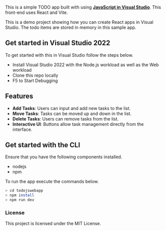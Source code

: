 This is a simple TODO app built with using **[JavaScript in Visual Studio](https://learn.microsoft.com/en-us/visualstudio/javascript/javascript-in-visual-studio?view=vs-2022)**.
This front-end uses React and Vite.

This is a demo project showing how you can create React apps in Visual Studio. The todo items are stored in memory in this sample app.

## Get started in Visual Studio 2022
To get started with this in Visual Studio follow the steps below.

- Install Visual Studio 2022 with the Node.js workload as well as the Web workload
- Clone this repo locally
- F5 to Start Debugging

## Features

- **Add Tasks**: Users can input and add new tasks to the list.
- **Move Tasks**: Tasks can be moved up and down in the list.
- **Delete Tasks**: Users can remove tasks from the list.
- **Interactive UI**: Buttons allow task management directly from the interface.

## Get started with the CLI

Ensure that you have the following components installed.

- nodejs
- npm

To run the app execute the commands below.

```bash
> cd todojswebapp
> npm install
> npm run dev
```

### License

This project is licensed under the MIT License.
